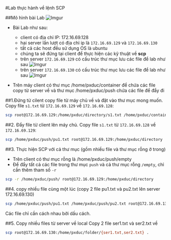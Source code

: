 #Lab thực hành về lệnh SCP

##Mô hình bài Lab
![Imgur](http://i.imgur.com/0iwMTap.png)

- Bài Lab như sau:
	- client có địa chỉ IP: 172.16.69.128
	- hai server lần lượt có địa chỉ ip là `172.16.69.129` và `172.16.69.130`
	- tất cả các host đều sử dụng OS là ubuntu
	- chúng ta sẽ đứng tại client để thực hiện các kỹ thuật về **scp**
	- trên server `172.16.69.129` có cấu trúc thư mục lưu các file để lab như sau ![Imgur](http://i.imgur.com/T6MCLFO.png)
	- trên server `172.16.69.130` có cấu trúc thư mục lưu các file để lab như sau ![Imgur](http://i.imgur.com/BvmQpjK.png)
	
- Trên máy client có thư mục /home/pxduc/container để chứa các file copy từ server về và thư mục /home/pxduc/push chứa các file để đẩy đi

##1.Đứng từ cilent copy file từ máy chủ về và đặt vào thư mục mong muốn.
Copy file `s1.txt` từ `172.16.69.129` về `172.16.69.128`:

```sh
scp root@172.16.69.129:/home/pxduc/directory/s1.txt /home/pxduc/container/
```

##2. Đẩy file từ client lên máy chủ.
Copy file `s1.txt` từ `172.16.69.128` về `172.16.69.129`:
```sh
scp /home/pxduc/push/pu1.txt root@172.16.69.129:/home/pxduc/directory
```

##3. Thực hiện SCP với cả thư mục (gồm nhiều file và thư mục rỗng ở trong)
- Trên client có thư mục rỗng là /home/pxduc/push/empty
- Để đẩy tất cả các file trong thư mục `push` và cả thư mục rỗng `/empty`, chỉ cần thêm tham số `-r`
```sh
scp -r /home/pxduc/push/ root@172.16.69.129:/home/pxduc/directory
```

##4. copy nhiều file cùng một lúc (copy 2 file pu1.txt và pu2.txt lên server 172.16.69.130)
```sh
scp /home/pxduc/push/pu1.txt /home/pxduc/push/pu2.txt root@172.16.69.130:/home/pxduc/folder
```

Các file chỉ cần cách nhau bởi dấu cách.

##5. Copy nhiều files từ server về local
Copy 2 file ser1.txt và ser2.txt về

```sh
scp root@172.16.69.130:/home/pxduc/folder/{ser1.txt,ser2.txt} .
``` 

